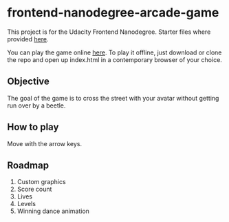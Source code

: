 frontend-nanodegree-arcade-game
===============================

This project is for the Udacity Frontend Nanodegree. Starter files where provided [here](https://github.com/udacity/frontend-nanodegree-arcade-game).

You can play the game online [here](https://vier31.github.io/arcade-game/).
To play it offline, just download or clone the repo and open up index.html in a contemporary browser of your choice.

Objective
---------
The goal of the game is to cross the street with your avatar without getting run over by a beetle.

How to play
-----------

Move with the arrow keys.

Roadmap
-------

1. Custom graphics
2. Score count
3. Lives
4. Levels
5. Winning dance animation
